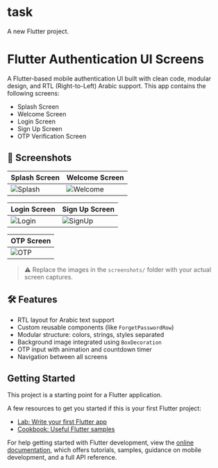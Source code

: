 # task

A new Flutter project.
# Flutter Authentication UI Screens

A Flutter-based mobile authentication UI built with clean code, modular design, and RTL (Right-to-Left) Arabic support. This app contains the following screens:

- Splash Screen
- Welcome Screen
- Login Screen
- Sign Up Screen
- OTP Verification Screen

## 📱 Screenshots

| Splash Screen | Welcome Screen |
|---------------|----------------|
| ![Splash](screenshots/splash.png) | ![Welcome](screenshots/welcome.png) |

| Login Screen | Sign Up Screen |
|--------------|----------------|
| ![Login](screenshots/login.png) | ![SignUp](screenshots/signup.png) |

| OTP Screen |
|------------|
| ![OTP](screenshots/otp.png) |

> ⚠️ Replace the images in the `screenshots/` folder with your actual screen captures.

## 🛠️ Features

- RTL layout for Arabic text support
- Custom reusable components (like `ForgetPasswordRow`)
- Modular structure: colors, strings, styles separated
- Background image integrated using `BoxDecoration`
- OTP input with animation and countdown timer
- Navigation between all screens
## Getting Started

This project is a starting point for a Flutter application.

A few resources to get you started if this is your first Flutter project:

- [Lab: Write your first Flutter app](https://docs.flutter.dev/get-started/codelab)
- [Cookbook: Useful Flutter samples](https://docs.flutter.dev/cookbook)

For help getting started with Flutter development, view the
[online documentation](https://docs.flutter.dev/), which offers tutorials,
samples, guidance on mobile development, and a full API reference.
